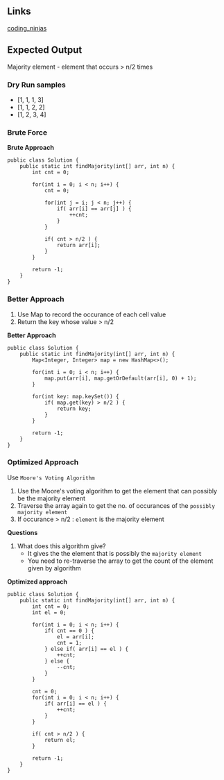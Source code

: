 ## Links
[coding_ninjas](https://www.codingninjas.com/codestudio/problems/842495)

## Expected Output
Majority element - element that occurs > n/2 times

### Dry Run samples
- [1, 1, 1, 3]
- [1, 1, 2, 2]
- [1, 2, 3, 4]

### Brute Force
**Brute Approach**
```
public class Solution {
	public static int findMajority(int[] arr, int n) {
        int cnt = 0;

        for(int i = 0; i < n; i++) {
            cnt = 0;

            for(int j = i; j < n; j++) {
                if( arr[i] == arr[j] ) {
                    ++cnt;
                }
            }

            if( cnt > n/2 ) {
                return arr[i];
            }
        }

        return -1;
	}
}
```

### Better Approach
1. Use Map to record the occurance of each cell value
2. Return the key whose value > n/2

**Better Approach**
```
public class Solution {
	public static int findMajority(int[] arr, int n) {
		Map<Integer, Integer> map = new HashMap<>();

		for(int i = 0; i < n; i++) {
			map.put(arr[i], map.getOrDefault(arr[i], 0) + 1);
		}

		for(int key: map.keySet()) {
			if( map.get(key) > n/2 ) {
				return key;
			}
		}

		return -1;
	}
}
```

### Optimized Approach
Use `Moore's Voting Algorithm`
1. Use the Moore's voting algorithm to get the element that can possibly be the majority element
2. Traverse the array again to get the no. of occurances of the `possibly majority element`
3. If occurance > n/2 : `element` is the majority element

**Questions**
1. What does this algorithm give?
   - It gives the the element that is possibly the `majority element`
   - You need to re-traverse the array to get the count of the element given by algorithm

**Optimized approach**
```
public class Solution {
	public static int findMajority(int[] arr, int n) {
		int cnt = 0;
		int el = 0;

		for(int i = 0; i < n; i++) {
			if( cnt == 0 ) {
				el = arr[i];
				cnt = 1;
			} else if( arr[i] == el ) {
				++cnt;
			} else {
				--cnt;
			}
		}

		cnt = 0;
		for(int i = 0; i < n; i++) {
			if( arr[i] == el ) {
				++cnt;
			}
		}

		if( cnt > n/2 ) {
			return el;
		}

		return -1;
	}
}
```